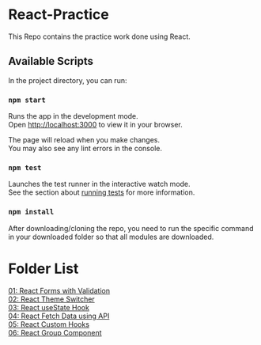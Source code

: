 # React-Practice
This Repo contains the practice work done using React. 


## Available Scripts

In the project directory, you can run:

### `npm start`

Runs the app in the development mode.\
Open [http://localhost:3000](http://localhost:3000) to view it in your browser.

The page will reload when you make changes.\
You may also see any lint errors in the console.

### `npm test`

Launches the test runner in the interactive watch mode.\
See the section about [running tests](https://facebook.github.io/create-react-app/docs/running-tests) for more information.

### `npm install`

After downloading/cloning the repo, you need to run the specific command in your downloaded folder so that all modules are downloaded.

# Folder List 

[01: React Forms with Validation](React-Lab_Forms) <br>
[02: React Theme Switcher](React-Lab_ThemeSwitcher)<br>
[03: React useState Hook](React-Lab_UseState-Hook) <br>
[04: React Fetch Data using API](React-Lab_FetchData) <br>
[05: React Custom Hooks](React-Lab_CustomHooks) <br>
[06: React Group Component](React-Lab_GroupComponent) <br>
